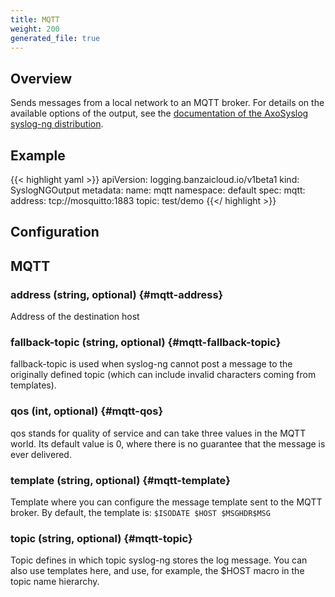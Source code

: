 ```yaml
---
title: MQTT
weight: 200
generated_file: true
---
```


## Overview

Sends messages from a local network to an MQTT broker. For details on the available options of the output, see the [documentation of the AxoSyslog syslog-ng distribution](https://axoflow.com/docs/axosyslog-core/chapter-destinations/destination-mqtt-intro/).

## Example

{{< highlight yaml >}}
apiVersion: logging.banzaicloud.io/v1beta1
kind: SyslogNGOutput
metadata:
  name: mqtt
  namespace: default
spec:
  mqtt:
    address: tcp://mosquitto:1883
    topic: test/demo
{{</ highlight >}}


## Configuration
## MQTT

### address (string, optional) {#mqtt-address}

Address of the destination host 


### fallback-topic (string, optional) {#mqtt-fallback-topic}

fallback-topic is used when syslog-ng cannot post a message to the originally defined topic (which can include invalid characters coming from templates). 


### qos (int, optional) {#mqtt-qos}

qos stands for quality of service and can take three values in the MQTT world. Its default value is 0, where there is no guarantee that the message is ever delivered. 


### template (string, optional) {#mqtt-template}

Template where you can configure the message template sent to the MQTT broker. By default, the template is: `$ISODATE $HOST $MSGHDR$MSG` 


### topic (string, optional) {#mqtt-topic}

Topic defines in which topic syslog-ng stores the log message. You can also use templates here, and use, for example, the $HOST macro in the topic name hierarchy. 



